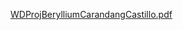 [WDProjBerylliumCarandangCastillo.pdf](https://github.com/user-attachments/files/23212234/WDProjBerylliumCarandangCastillo.pdf)
